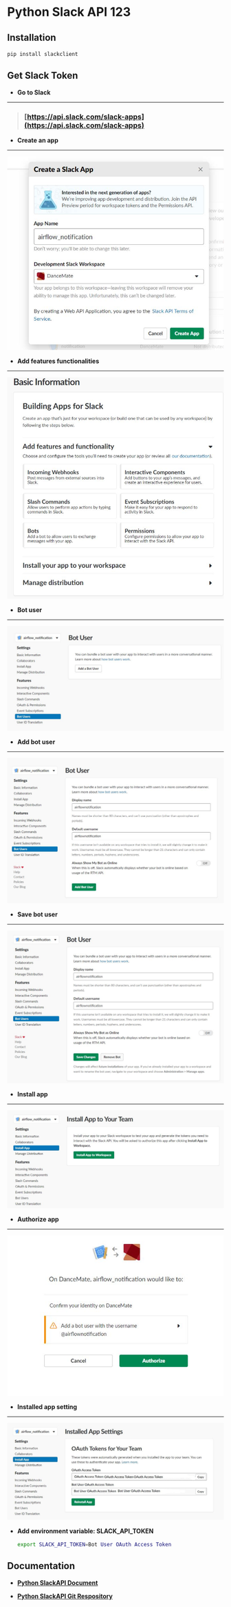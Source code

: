 # Python Slack API 123

## Installation

  ```bash
  pip install slackclient
  ```

## Get Slack Token

* __Go to Slack__

-------------------

> ### [https://api.slack.com/slack-apps](https://api.slack.com/slack-apps)

* __Create an app__

-------------------

  ![Create an app](./docs/img/1.create_app.JPG)

* __Add features functionalities__

-------------------

  ![Add features functionalities](./docs/img/2.add_features_functionalities.JPG)

* __Bot user__

-------------------

  ![Bot user](./docs/img/3.add_bots_user.JPG)

* __Add bot user__

-------------------

  ![Add bot user](./docs/img/4.add_bots_user.JPG)

* __Save bot user__

-------------------

  ![Save bot user](./docs/img/5.bots_user.JPG)

* __Install app__

-------------------

  ![Install app](./docs/img/6.install_app.JPG)

* __Authorize app__

-------------------

  ![Authorize app](./docs/img/7.authorize_app.JPG)

* __Installed app setting__

-------------------

  ![Installed app setting](./docs/img/8.installed_app_settings.JPG)

* __Add environment variable: SLACK_API_TOKEN__

  ```bash
  export SLACK_API_TOKEN=Bot User OAuth Access Token
  ```

## Documentation

* [__Python SlackAPI Document__](https://slackapi.github.io/python-slackclient/)

* [__Python SlackAPI Git Respository__](https://github.com/slackapi/python-slackclient)
